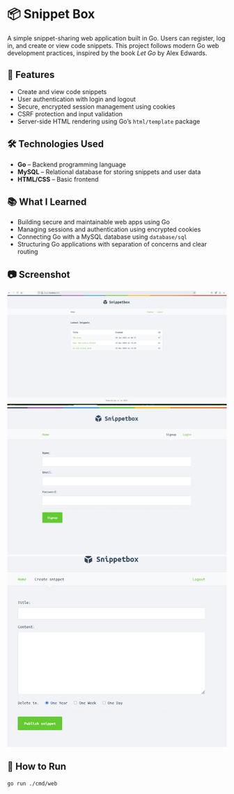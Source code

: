 # 📦 Snippet Box

A simple snippet-sharing web application built in Go. Users can register, log in, and create or view code snippets. This project follows modern Go web development practices, inspired by the book *Let Go* by Alex Edwards.

## 🚀 Features

- Create and view code snippets
- User authentication with login and logout
- Secure, encrypted session management using cookies
- CSRF protection and input validation
- Server-side HTML rendering using Go’s `html/template` package

## 🛠 Technologies Used

- **Go** – Backend programming language
- **MySQL** – Relational database for storing snippets and user data
- **HTML/CSS** – Basic frontend

## 📚 What I Learned

- Building secure and maintainable web apps using Go
- Managing sessions and authentication using encrypted cookies
- Connecting Go with a MySQL database using `database/sql`
- Structuring Go applications with separation of concerns and clear routing

## 📷 Screenshot

![Snippet Page](screenshot/Screenshot1.jpg)
![Log in Page](screenshot/Screenshot2.jpg)
![Create Page](screenshot/Screenshot3.jpg)

## 📝 How to Run

```bash
go run ./cmd/web

